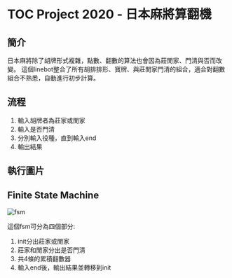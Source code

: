 # TOC Project 2020 - 日本麻將算翻機

## 簡介

日本麻將除了胡牌形式複雜，點數、翻數的算法也會因為莊閒家、門清與否而改變。
這個linebot整合了所有胡排排形、寶牌、與莊閒家門清的組合，適合對翻數組合不熟悉，自動進行初步計算。

## 流程

1. 輸入胡牌者為莊家或閒家
2. 輸入是否門清
3. 分別輸入役種，直到輸入end
4. 輸出結果

## 執行圖片

## Finite State Machine

![fsm](./fsm.png)

這個fsm可分為四個部分:
1. init分出莊家或閒家
2. 莊家和閒家分出是否門清
3. 共4條的累積翻數器
4. 輸入end後，輸出結果並轉移到init
